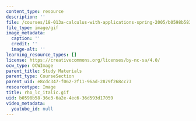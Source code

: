 ```yaml
---
content_type: resource
description: ''
file: /courses/18-013a-calculus-with-applications-spring-2005/b0598b5836e36a2e4ec636d593d17059_rho_lc_italic.gif
file_type: image/gif
image_metadata:
  caption: ''
  credit: ''
  image-alt: ''
learning_resource_types: []
license: https://creativecommons.org/licenses/by-nc-sa/4.0/
ocw_type: OCWImage
parent_title: Study Materials
parent_type: CourseSection
parent_uid: e8cdc347-f062-2f11-96ad-2879f268cc73
resourcetype: Image
title: rho_lc_italic.gif
uid: b0598b58-36e3-6a2e-4ec6-36d593d17059
video_metadata:
  youtube_id: null
---
```

